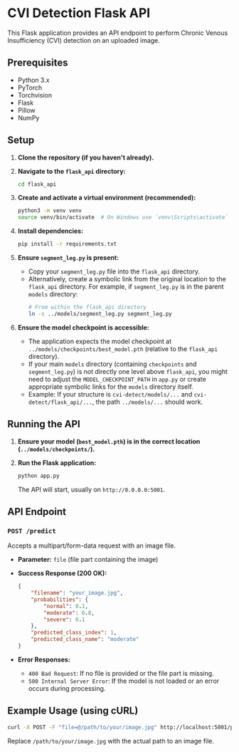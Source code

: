 # CVI Detection Flask API

This Flask application provides an API endpoint to perform Chronic Venous Insufficiency (CVI) detection on an uploaded image.

## Prerequisites

- Python 3.x
- PyTorch
- Torchvision
- Flask
- Pillow
- NumPy

## Setup

1.  **Clone the repository (if you haven't already).**

2.  **Navigate to the `flask_api` directory:**
    ```bash
    cd flask_api
    ```

3.  **Create and activate a virtual environment (recommended):**
    ```bash
    python3 -m venv venv
    source venv/bin/activate  # On Windows use `venv\Scripts\activate`
    ```

4.  **Install dependencies:**
    ```bash
    pip install -r requirements.txt
    ```

5.  **Ensure `segment_leg.py` is present:**
    - Copy your `segment_leg.py` file into the `flask_api` directory.
    - Alternatively, create a symbolic link from the original location to the `flask_api` directory. For example, if `segment_leg.py` is in the parent `models` directory:
      ```bash
      # From within the flask_api directory
      ln -s ../models/segment_leg.py segment_leg.py
      ```

6.  **Ensure the model checkpoint is accessible:**
    - The application expects the model checkpoint at `../models/checkpoints/best_model.pth` (relative to the `flask_api` directory).
    - If your main `models` directory (containing `checkpoints` and `segment_leg.py`) is not directly one level above `flask_api`, you might need to adjust the `MODEL_CHECKPOINT_PATH` in `app.py` or create appropriate symbolic links for the `models` directory itself.
    - Example: If your structure is `cvi-detect/models/...` and `cvi-detect/flask_api/...`, the path `../models/...` should work.

## Running the API

1.  **Ensure your model (`best_model.pth`) is in the correct location (`../models/checkpoints/`).**

2.  **Run the Flask application:**
    ```bash
    python app.py
    ```
    The API will start, usually on `http://0.0.0.0:5001`.

## API Endpoint

### `POST /predict`

Accepts a multipart/form-data request with an image file.

-   **Parameter:** `file` (file part containing the image)

-   **Success Response (200 OK):**
    ```json
    {
        "filename": "your_image.jpg",
        "probabilities": {
            "normal": 0.1,
            "moderate": 0.8,
            "severe": 0.1
        },
        "predicted_class_index": 1,
        "predicted_class_name": "moderate"
    }
    ```

-   **Error Responses:**
    -   `400 Bad Request`: If no file is provided or the file part is missing.
    -   `500 Internal Server Error`: If the model is not loaded or an error occurs during processing.

## Example Usage (using cURL)

```bash
curl -X POST -F "file=@/path/to/your/image.jpg" http://localhost:5001/predict
```

Replace `/path/to/your/image.jpg` with the actual path to an image file. 